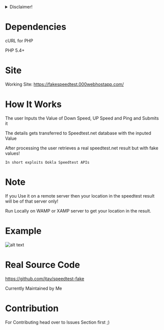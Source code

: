 <details>
        <summary>Disclaimer!</summary>
  This Project and the working demo link (mentioned in this repo) is solely for <b>Education Purpose Only</b>! The previous owner, current maintainer or the future maintainer will not be responsible for any action done by the end user!
</details>   

# Dependencies
cURL for PHP

PHP 5.4+

# Site
Working Site: https://fakespeedtest.000webhostapp.com/

# How It Works
The user Inputs the Value of Down Speed, UP Speed and Ping and Submits it

The details gets transferred to Speedtest.net database with the inputed Value

After processing the user retrieves a real speedtest.net result but with fake values!

```In short exploits Ookla Speedtest APIs```

# Note
If you Use it on a remote server then your location in the speedtest result will be of that server only!

Run Locally on WAMP or XAMP server to get your location in the result.

# Example
![alt text](https://www.speedtest.net/result/7656618580.png)

# Real Source Code
https://github.com/jtay/speedtest-fake

Currently Maintained by Me

# Contribution
For Contributing head over to Issues Section first ;)
